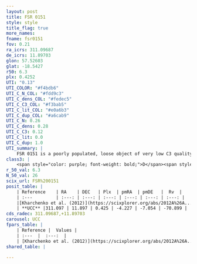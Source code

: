 ```yaml
---
layout: post
title: FSR 0151
style: style
title_flag: true
more_names: 
fname: fsr0151
fov: 0.21
ra_icrs: 311.09687
de_icrs: 11.89703
glon: 57.52603
glat: -18.5427
r50: 6.3
plx: 0.4252
UTI: "0.13"
UTI_COLOR: "#f4bdb6"
UTI_C_N_COL: "#fdd9c3"
UTI_C_dens_COL: "#fedec5"
UTI_C_C3_COL: "#f3bab5"
UTI_C_lit_COL: "#e0a6b3"
UTI_C_dup_COL: "#a6cab9"
UTI_C_N: 0.26
UTI_C_dens: 0.28
UTI_C_C3: 0.12
UTI_C_lit: 0.0
UTI_C_dup: 1.0
UTI_summary: |
    FSR 0151 is a poorly populated, loose object of very low C3 quality. It is rarely studied in the literature, with no articles listed in the last 13 years.
class3: |
    <span style="color: purple; font-weight: bold;">D</span><span style="color: red; font-weight: bold;">C</span>
r_50_val: 6.3
N_50_val: 26
scix_url: FSR%200151
posit_table: |
    | Reference    | RA    | DEC   | Plx  | pmRA  | pmDE   |  Rv  |
    | :---         | :---: | :---: | :---: | :---: | :---: | :---: |
    |[Kharchenko et al. (2012)](https://scixplorer.org/abs/2012A%26A...543A.156K) | 311.137 | 11.925 | -- | -2.83 | -3.63 | -- |
    | **UCC** |311.097 | 11.897 | 0.425 | -4.227 | -7.054 | -70.899 | 
cds_radec: 311.09687,+11.89703
carousel: UCC
fpars_table: |
    | Reference |  Values |
    | :---  |  :---:  |
    | [Kharchenko et al. (2012)](https://scixplorer.org/abs/2012A%26A...543A.156K) | `e_bv=0.167, distance=2451, log_age=9.4` |
shared_table: |
    
---
```

